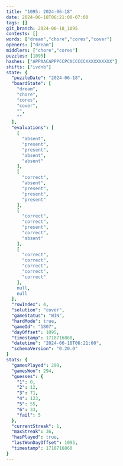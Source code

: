 ```yaml
---
title: "1095: 2024-06-18"
date: 2024-06-18T06:21:00-07:00
tags: []
git_branch: 2024-06-18_1095
contests: []
words: ["dream","chore","cores","cover"]
openers: ["dream"]
middlers: ["chore","cores"]
puzzles: [1095]
hashes: ["APPAACAPPPCCPCACCCCCXXXXXXXXXX"]
shifts: ["ivdnb"]
state: {
  "puzzleDate": "2024-06-18",
  "boardState": [
    "dream",
    "chore",
    "cores",
    "cover",
    "",
    ""
  ],
  "evaluations": [
    [
      "absent",
      "present",
      "present",
      "absent",
      "absent"
    ],
    [
      "correct",
      "absent",
      "present",
      "present",
      "present"
    ],
    [
      "correct",
      "correct",
      "present",
      "correct",
      "absent"
    ],
    [
      "correct",
      "correct",
      "correct",
      "correct",
      "correct"
    ],
    null,
    null
  ],
  "rowIndex": 4,
  "solution": "cover",
  "gameStatus": "WIN",
  "hardMode": true,
  "gameId": "1807",
  "dayOffset": 1095,
  "timestamp": 1718716860,
  "datetime": "2024-06-18T06:21:00",
  "schemaVersion": "0.20.0"
}
stats: {
  "gamesPlayed": 299,
  "gamesWon": 294,
  "guesses": {
    "1": 0,
    "2": 12,
    "3": 71,
    "4": 123,
    "5": 55,
    "6": 33,
    "fail": 5
  },
  "currentStreak": 1,
  "maxStreak": 36,
  "hasPlayed": true,
  "lastWonDayOffset": 1095,
  "timestamp": 1718716860
}
---
```

<!-- more -->
